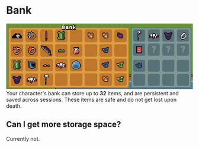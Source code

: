 # Bank
![Bank](../images/bank.png)
Your character's bank can store up to **32** items, and are persistent and saved across sessions.
These items are safe and do not get lost upon death.

## Can I get more storage space?
Currently not.
